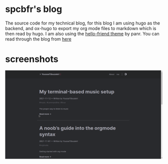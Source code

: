 # spcbfr's blog
The source code for my technical blog, for this blog I am using hugo as the backend, and ox-hugo to export my org mode files to markdown which is then read by hugo. I am also using the [hello-friend theme](https://github.com/panr/hugo-theme-hello-friend) by panr.
You can read through the blog from [here](https://spcbfr.vercel.app)
# screenshots
![image](static/img/blog.png)
